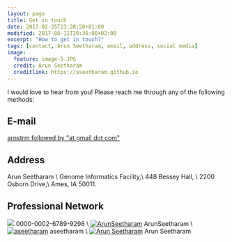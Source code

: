 ```yaml
---
layout: page
title: Get in touch
date: 2017-02-25T23:28:58+01:00
modified: 2017-08-11T20:36:00+02:00
excerpt: "How to get in touch?"
tags: [contact, Arun Seetharam, email, address, social media]
image:
  feature: image-5.JPG
  credit: Arun Seetharam
  creditlink: https://aseetharam.github.io
---
```


I would love to hear from you! Please reach me through any of the following methods:

## E-mail
[arnstrm followed by "at gmail dot com" ](mailto:arnstrm@gmail.com)

## Address ##

Arun Seetharam \\
Genome Informatics Facility,\\
448 Bessey Hall, \\
2200 Osborn Drive,\\
Ames, IA 50011.


## Professional Network ##

[<img src="https://img.shields.io/badge/ORCiD-grey?style=flat&logo=ORCID"/>](https://orcid.org/0000-0002-6789-9298) 0000-0002-6789-9298 \\
[<img src="https://img.shields.io/badge/Twitter-blue?style=flat&logo=Twitter" alt="ArunSeetharam"/>](https://twitter.com/ArunSeetharam) ArunSeetharam \\
[<img src="https://img.shields.io/badge/GitHub-black?style=flat&logo=github" alt="aseetharam"/>](https://github.com/aseetharam) aseetharam \\
[<img src="https://img.shields.io/badge/Google_Scholar-lightgrey?style=flat&logo=Google-Scholar" alt="Arun Seetharam"/>](https://scholar.google.com/citations?user=Itos2p8AAAAJ) Arun Seetharam

